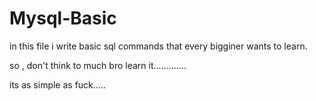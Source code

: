 # Mysql-Basic

in this file i write basic sql commands that every bigginer wants to learn.

so , don't think to much bro learn it.............

its as simple as fuck.....
